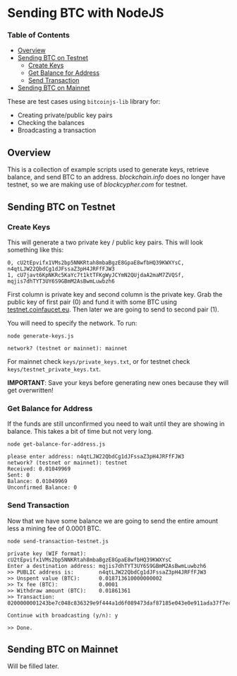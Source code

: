 # Sending BTC with NodeJS

### Table of Contents
- [Overview](#overview)
- [Sending BTC on Testnet](#sending-btc-on-testnet)
  - [Create Keys](#create-keys)
  - [Get Balance for Address](#get-balance-for-address)
  - [Send Transaction](#send-transaction)
- [Sending BTC on Mainnet](#sending-btc-on-mainnet)

These are test cases using `bitcoinjs-lib` library for:
- Creating private/public key pairs
- Checking the balances
- Broadcasting a transaction

## Overview

This is a collection of example scripts used to generate keys, retrieve balance, and send BTC to
an address. _blockchain.info_ does no longer have testnet, so we are making use of _blockcypher.com_
for testnet.

## Sending BTC on Testnet

### Create Keys

This will generate a two private key / public key pairs. This will look something like this:
```
0, cU2tEpvifx1VMs2bp5NNKRtah8mbaBgzE8GpaE8wfbHQ39KWXYsC, n4qtLJW22QbdCg1dJFssaZ3pH4JRFfFJW3
1, cU7javt6KpNKRc5KaYc7t1ktTFKgWyJCYmN2QUjdaA2maM7ZVQSf, mqjis7dhTYT3UY6S9GBmM2AsBwmLuwbzh6
```

First column is private key and second column is the private key.
Grab the public key of first pair (0) and fund it with some BTC using [testnet.coinfaucet.eu](https://testnet.coinfaucet.eu/en/
). Then later we are going to send to second pair (1).

You will need to specify the network. To run:

```
node generate-keys.js

network? (testnet or mainnet): mainnet
```

For mainnet check `keys/private_keys.txt`, or for testnet check `keys/testnet_private_keys.txt`.


**IMPORTANT**: Save your keys before generating new ones because they will get overwritten!


### Get Balance for Address

If the funds are still unconfirmed you need to wait until they are showing in balance.
This takes a bit of time but not very long.

```
node get-balance-for-address.js        

please enter address: n4qtLJW22QbdCg1dJFssaZ3pH4JRFfFJW3
network? (testnet or mainnet): testnet
Received: 0.01049969
Sent: 0
Balance: 0.01049969
Unconfirmed Balance: 0
```

### Send Transaction

Now that we have some balance we are going to send the entire amount less a mining fee of 0.0001 BTC.

```
node send-transaction-testnet.js

private key (WIF format): cU2tEpvifx1VMs2bp5NNKRtah8mbaBgzE8GpaE8wfbHQ39KWXYsC
Enter a destination address: mqjis7dhTYT3UY6S9GBmM2AsBwmLuwbzh6
>> PUBLIC address is:        n4qtLJW22QbdCg1dJFssaZ3pH4JRFfFJW3
>> Unspent value (BTC):      0.018713610000000002
>> Tx fee (BTC):             0.0001
>> Withdraw amount (BTC):    0.01861361
>> Transaction: 0200000001243be7c048c836329e9f444a1d6f089473daf87185e043e0e911ada37f7ecc37000000006b483045022100c2cc748e43c94978471ef1ad6f9d4f53e2d0ad340e7323ad6b564137372be1e3022027b230f8afe1e27bd36af80afa1a6cb24466fce8d231ed13ee5b1f7b5d0d2b30012102d29080db4119b65f6717f20a3c34c532e07c3fe4ebbb644f88414e926875ffedffffffff01f1661c00000000001976a914701b745ded1c3505837e536b55645e636fbd6b2888ac00000000

Continue with broadcasting (y/n): y

>> Done.
```

## Sending BTC on Mainnet

Will be filled later.